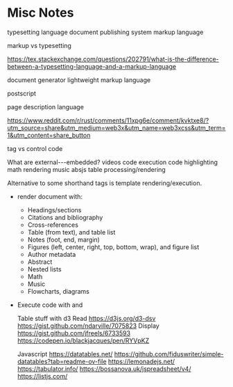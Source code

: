 # Misc Notes
typesetting language
document publishing system
markup language

markup vs typesetting

https://tex.stackexchange.com/questions/202791/what-is-the-difference-between-a-typesetting-language-and-a-markup-language

document generator
lightweight markup language

postscript

page description language

https://www.reddit.com/r/rust/comments/11xpg6e/comment/kvktxe8/?utm_source=share&utm_medium=web3x&utm_name=web3xcss&utm_term=1&utm_content=share_button

tag vs control code

What are external---embedded?
videos
code execution
code highlighting
math rendering
music absjs
table processing/rendering


Alternative to some shorthand tags is template rendering/execution.


- render document with:
  - Headings/sections
  - Citations and bibliography
  - Cross-references
  - Table (from text), and table list
  - Notes (foot, end, margin)
  - Figures (left, center, right, top, bottom, wrap), and figure list
  - Author metadata
  - Abstract
  - Nested lists
  - Math
  - Music
  - Flowcharts, diagrams

- Execute code with <object> and <embed>


Table stuff with d3
Read
https://d3js.org/d3-dsv
https://gist.github.com/ndarville/7075823
Display
https://gist.github.com/jfreels/6733593
https://codepen.io/blackjacques/pen/RYVpKZ


Javascript
https://datatables.net/
https://github.com/fiduswriter/simple-datatables?tab=readme-ov-file
https://lemonadejs.net/
https://tabulator.info/
https://bossanova.uk/jspreadsheet/v4/
https://listjs.com/


